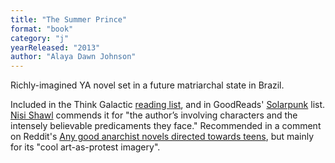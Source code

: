 ```yaml
---
title: "The Summer Prince"
format: "book"
category: "j"
yearReleased: "2013"
author: "Alaya Dawn Johnson"
---
```

Richly-imagined YA novel set in a future matriarchal state in Brazil.

Included in the Think Galactic <a href="https://thinkgalactic.org/reading-lists/by-author/">reading list</a>,  and in GoodReads' <a href="http://www.goodreads.com/list/show/89580.Solarpunk"> Solarpunk</a> list. <a href="http://www.fantasticstoriesoftheimagination.com/a-crash-course-in-the-history-of-black-science-fiction/"> Nisi Shawl</a> commends it for "the author’s involving characters and the  intensely believable predicaments they face." Recommended in a comment on  Reddit's <a href="https://www.reddit.com/r/Anarchism/comments/2yumbv/any_good_anarchist_novels_directed_towards_teens/"> Any good anarchist novels directed towards teens</a>, but mainly for its "cool  art-as-protest imagery".
  
